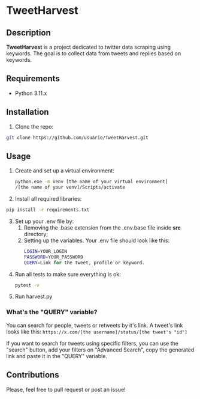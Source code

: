 # TweetHarvest

## Description

**TweetHarvest** is a project dedicated to twitter data scraping using keywords. The goal is to collect data from tweets and replies based on keywords.

## Requirements

- Python 3.11.x

## Installation

1. Clone the repo:
```sh
git clone https://github.com/usuario/TweetHarvest.git
```

## Usage

1. Create and set up a virtual environment:
    ```sh
    python.exe -m venv [the name of your virtual environment]
    /[the name of your venv]/Scripts/activate
    ```

2. Install all required libraries:
```sh
pip install -r requirements.txt
```
3. Set up your .env file by:
    1. Removing the .base extension from the .env.base file inside **src** directory;
    2. Setting up the variables. Your .env file should look like this:
        ```sh
        LOGIN=YOUR_LOGIN
        PASSWORD=YOUR_PASSWORD
        QUERY=Link for the tweet, profile or keyword.
        ```
4. Run all tests to make sure everything is ok:
    ```sh
    pytest -v
    ```
5. Run harvest.py

### What's the "QUERY" variable?

You can search for people, tweets or retweets by it's link. A tweet's link looks like this: ```https://x.com/[the username]/status/[the tweet's "id"]```

If you want to search for tweets using specific filters, you can use the "search" button, add your filters on "Advanced Search", copy the generated link and paste it in the "QUERY" variable.

## Contributions

Please, feel free to pull request or post an issue!
